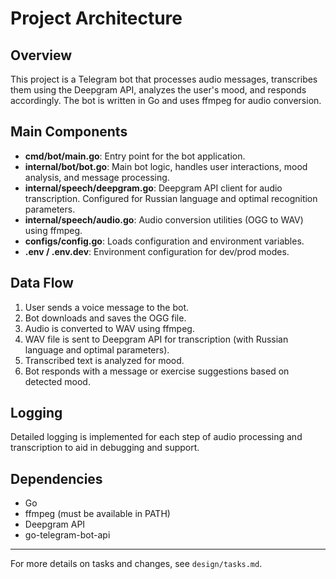 # Project Architecture

## Overview
This project is a Telegram bot that processes audio messages, transcribes them using the Deepgram API, analyzes the user's mood, and responds accordingly. The bot is written in Go and uses ffmpeg for audio conversion.

## Main Components

- **cmd/bot/main.go**: Entry point for the bot application.
- **internal/bot/bot.go**: Main bot logic, handles user interactions, mood analysis, and message processing.
- **internal/speech/deepgram.go**: Deepgram API client for audio transcription. Configured for Russian language and optimal recognition parameters.
- **internal/speech/audio.go**: Audio conversion utilities (OGG to WAV) using ffmpeg.
- **configs/config.go**: Loads configuration and environment variables.
- **.env / .env.dev**: Environment configuration for dev/prod modes.

## Data Flow
1. User sends a voice message to the bot.
2. Bot downloads and saves the OGG file.
3. Audio is converted to WAV using ffmpeg.
4. WAV file is sent to Deepgram API for transcription (with Russian language and optimal parameters).
5. Transcribed text is analyzed for mood.
6. Bot responds with a message or exercise suggestions based on detected mood.

## Logging
Detailed logging is implemented for each step of audio processing and transcription to aid in debugging and support.

## Dependencies
- Go
- ffmpeg (must be available in PATH)
- Deepgram API
- go-telegram-bot-api

---

For more details on tasks and changes, see `design/tasks.md`. 